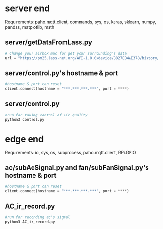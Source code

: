 # server end

Requirements: paho.mqtt.client, commands, sys, os, keras, sklearn, numpy, pandas, matplotlib, math

## server/getDataFromLass.py
```python
# Change your airbox mac for get your surrounding's data 
url = "https://pm25.lass-net.org/API-1.0.0/device/B827EB4AE378/history/"
```
## server/control.py's hostname & port
```python
#hostname & port can reset
client.connect(hostname = "***.***.***.***", port = ****)
```

## server/control.py
```sh
#run for taking control of air quality
python3 control.py
```

# edge end

Requirements: io, sys, os, subprocess, paho.mqtt.client, RPi.GPIO

## ac/subAcSignal.py and fan/subFanSignal.py's hostname & port
```python
#hostname & port can reset
client.connect(hostname = "***.***.***.***", port = ****)
```

## AC_ir_record.py
```sh
#run for recording ac's signal
python3 AC_ir_record.py
```
